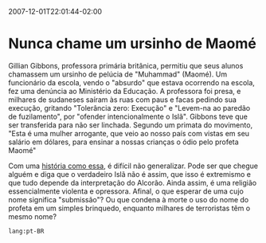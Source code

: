---
---

2007-12-01T22:01:44-02:00
# Nunca chame um ursinho de Maomé

Gillian Gibbons, professora primária britânica, permitiu que seus alunos chamassem um ursinho de pelúcia de "Muhammad" (Maomé). Um funcionário da escola, vendo o "absurdo" que estava ocorrendo na escola, fez uma denúncia ao Ministério da Educação. A professora foi presa, e milhares de sudaneses saíram às ruas com paus e facas pedindo sua execução, gritando "Tolerância zero: Execução" e "Levem-na ao paredão de fuzilamento", por "ofender intencionalmente o Islã". Gibbons teve que ser transferida para não ser linchada. Segundo um primata do movimento, "Esta é uma mulher arrogante, que veio ao nosso país com vistas em seu salário em dólares, para ensinar a nossas crianças o ódio pelo profeta Maomé"

Com uma [história como essa](http://www1.folha.uol.com.br/folha/mundo/ult94u350139.shtml), é difícil não generalizar. Pode ser que chegue alguém e diga que o verdadeiro Islã não é assim, que isso é extremismo e que tudo depende da interpretação do Alcorão. Ainda assim, é uma religião essencialmente violenta e opressora. Afinal, o que esperar de uma cujo nome significa "submissão"? Ou que condena à morte o uso do nome do profeta em um simples brinquedo, enquanto milhares de terroristas têm o mesmo nome?

`lang:pt-BR`
